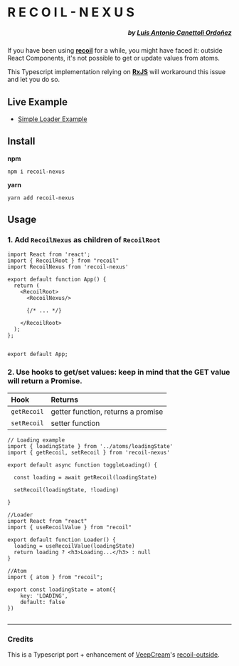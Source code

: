 # R E C O I L - N E X U S 
##### <div align="right">by [Luis Antonio Canettoli Ordoñez](http://luisanton.io)</div>
If you have been using **[recoil](https://recoiljs.org/)** for a while, you might have faced it: outside React Components, it's not possible to get or update values from atoms.

This Typescript implementation relying on **[RxJS](https://rxjs-dev.firebaseapp.com/guide/overview)** will workaround this issue and let you do so.

## Live Example

- [Simple Loader Example](https://codesandbox.io/s/quirky-euclid-qnvzw)

## Install

**npm**

`npm i recoil-nexus`

**yarn**

`yarn add recoil-nexus`

## Usage

### 1. Add `RecoilNexus` as children of `RecoilRoot`

```tsx
import React from 'react';
import { RecoilRoot } from "recoil"
import RecoilNexus from 'recoil-nexus'

export default function App() {
  return (
    <RecoilRoot>
      <RecoilNexus/>
      
      {/* ... */}
      
    </RecoilRoot>
  );
};


export default App;
```

### 2. Use hooks to get/set values: keep in mind that the GET value will return a Promise.


| Hook | Returns |
| :------------- | :----------- |
| `getRecoil` 	| getter function, returns a promise 	|
| `setRecoil` 	| setter function |


```tsx
// Loading example
import { loadingState } from '../atoms/loadingState'
import { getRecoil, setRecoil } from 'recoil-nexus'

export default async function toggleLoading() {
  
  const loading = await getRecoil(loadingState)
 
  setRecoil(loadingState, !loading)
  
}
```

```tsx
//Loader
import React from "react"
import { useRecoilValue } from "recoil"

export default function Loader() {
  loading = useRecoilValue(loadingState)
  return loading ? <h3>Loading...</h3> : null
}

```

```tsx
//Atom
import { atom } from "recoil";

export const loadingState = atom({
    key: 'LOADING',
    default: false
})
  
```
_____________
### Credits

This is a Typescript port + enhancement of [VeepCream](https://github.com/VeepCream)'s [recoil-outside](https://www.npmjs.com/package/recoil-outside).
